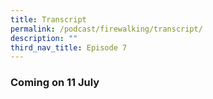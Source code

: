 ```yaml
---
title: Transcript
permalink: /podcast/firewalking/transcript/
description: ""
third_nav_title: Episode 7
---
```

### Coming on 11 July